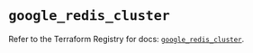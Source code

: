 # `google_redis_cluster`

Refer to the Terraform Registry for docs: [`google_redis_cluster`](https://registry.terraform.io/providers/hashicorp/google-beta/5.39.0/docs/resources/google_redis_cluster).
